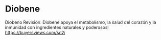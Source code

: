 # Diobene
Diobeno Revisión: Diobene apoya el metabolismo, la salud del corazón y la inmunidad con ingredientes naturales y poderosos! https://buyersviews.com/sn2i
